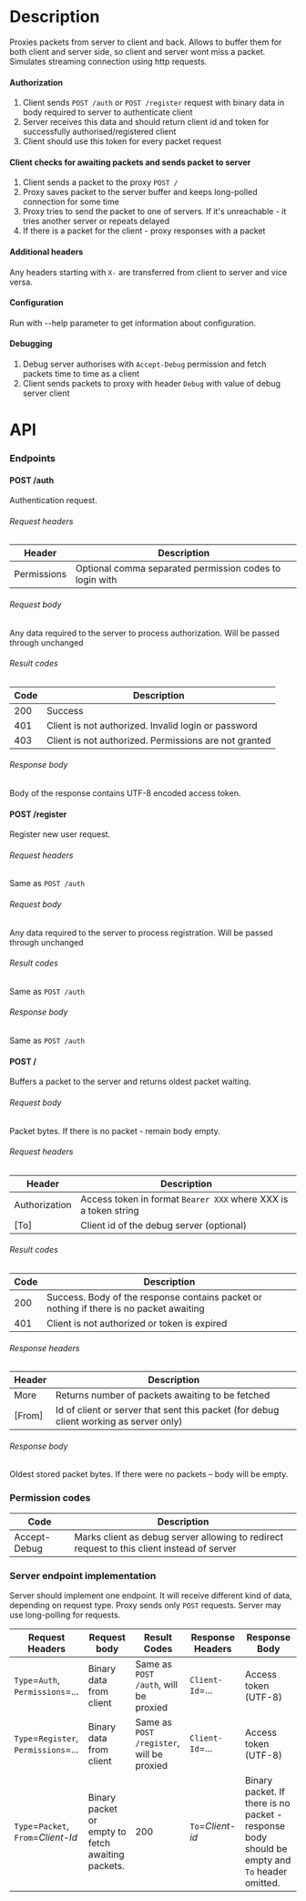 # Description
Proxies packets from server to client and back. Allows to buffer them for both client and server side, so client and server wont miss a packet. Simulates streaming connection using http requests.

#### Authorization
1. Client sends `POST /auth` or `POST /register` request with binary data in body required to server to authenticate client
1. Server receives this data and should return client id and token for successfully authorised/registered client
1. Client should use this token for every packet request 

#### Client checks for awaiting packets and sends packet to server
1. Client sends a packet to the proxy `POST /`
1. Proxy saves packet to the server buffer and keeps long-polled connection for some time
1. Proxy tries to send the packet to one of servers. If it's unreachable - it tries another server or repeats delayed
1. If there is a packet for the client - proxy responses with a packet

#### Additional headers
Any headers starting with `X-` are transferred from client to server and vice versa. 

#### Configuration
Run with --help parameter to get information about configuration.

#### Debugging
1. Debug server authorises with `Accept-Debug` permission and fetch packets time to time as a client
2. Client sends packets to proxy with header `Debug` with value of debug server client



# API


### Endpoints


#### POST /auth
Authentication request.
###### Request headers
|Header|Description
|---|---
|Permissions|Optional comma separated permission codes to login with
###### Request body
Any data required to the server to process authorization. Will be passed through unchanged
###### Result codes
|Code|Description
|---|---
|200|Success
|401|Client is not authorized. Invalid login or password
|403|Client is not authorized. Permissions are not granted
###### Response body
Body of the response contains UTF-8 encoded access token.


#### POST /register
Register new user request.
###### Request headers
Same as `POST /auth`
###### Request body
Any data required to the server to process registration. Will be passed through unchanged
###### Result codes
Same as `POST /auth`
###### Response body
Same as `POST /auth`



#### POST /
Buffers a packet to the server and returns oldest packet waiting.
###### Request body
Packet bytes. If there is no packet - remain body empty.
###### Request headers
|Header|Description
|---|---
|Authorization|Access token in format `Bearer XXX` where XXX is a token string|
|[To]|Client id of the debug server (optional)
###### Result codes
|Code|Description
|---|---
|200|Success. Body of the response contains packet or nothing if there is no packet awaiting
|401|Client is not authorized or token is expired
###### Response headers
|Header|Description
|---|---
|More|Returns number of packets awaiting to be fetched
|[From]|Id of client or server that sent this packet (for debug client working as server only)
###### Response body
Oldest stored packet bytes. If there were no packets – body will be empty.



### Permission codes
|Code|Description
|---|---
|Accept-Debug|Marks client as debug server allowing to redirect request to this client instead of server



### Server endpoint implementation
Server should implement one endpoint. It will receive different kind of data, depending on request type. Proxy sends only `POST` requests. Server may use long-polling for requests.

|Request Headers|Request body|Result Codes|Response Headers|Response Body
|---|---|---|---|---
|`Type`=`Auth`, `Permissions`=...|Binary data from client|Same as `POST /auth`, will be proxied|`Client-Id`=...|Access token (UTF-8)|
|`Type`=`Register`, `Permissions`=...|Binary data from client|Same as `POST /register`, will be proxied|`Client-Id`=...|Access token (UTF-8)|
|`Type`=`Packet`, `From`=*Client-Id*|Binary packet or empty to fetch awaiting packets.|200|`To`=*Client-id*|Binary packet. If there is no packet - response body should be empty and `To` header omitted.
